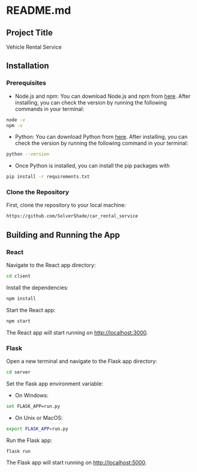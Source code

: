# README.md

## Project Title

Vehicle Rental Service

## Installation

### Prerequisites

- Node.js and npm: You can download Node.js and npm from [here](https://nodejs.org/en/download/). After installing, you can check the version by running the following commands in your terminal:

```bash
node -v
npm -v
```

- Python: You can download Python from [here](https://www.python.org/downloads/). After installing, you can check the version by running the following command in your terminal:

```bash
python --version
```

- Once Python is installed, you can install the pip packages with

```bash
pip install -r requirements.txt
```

### Clone the Repository

First, clone the repository to your local machine:

```bash
https://github.com/SolverShade/car_rental_service
```

## Building and Running the App

### React

Navigate to the React app directory:

```bash
cd client
```

Install the dependencies:

```bash
npm install
```

Start the React app:

```bash
npm start
```

The React app will start running on [http://localhost:3000](http://localhost:3000).

### Flask

Open a new terminal and navigate to the Flask app directory:

```bash
cd server
```

Set the flask app environment variable:

- On Windows:

```bash
set FLASK_APP=run.py
```

- On Unix or MacOS:

```bash
export FLASK_APP=run.py
```

Run the Flask app:

```bash
flask run
```

The Flask app will start running on [http://localhost:5000](http://localhost:5000).

